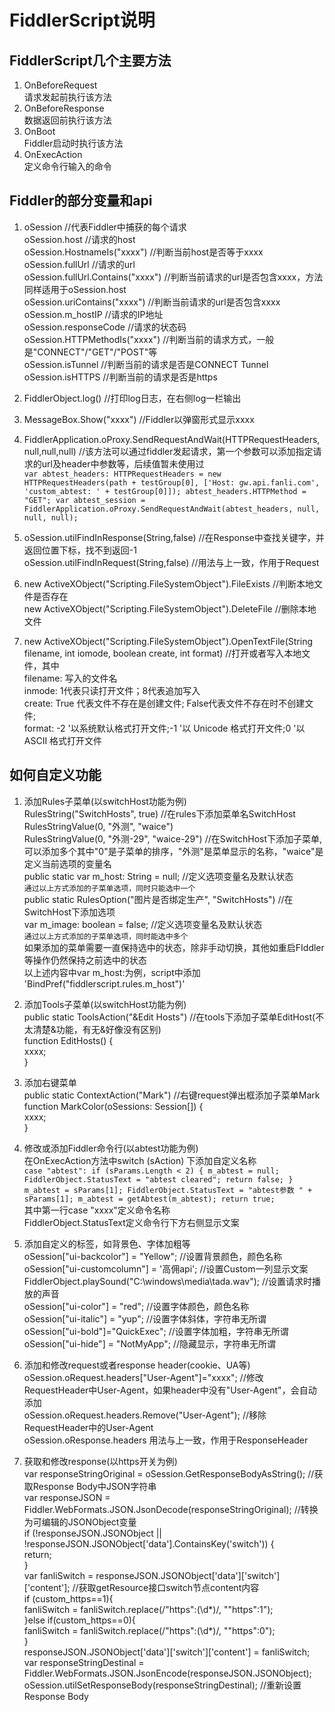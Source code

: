 # FiddlerScript说明
## FiddlerScript几个主要方法
1. OnBeforeRequest<br>
请求发起前执行该方法
2. OnBeforeResponse<br>
数据返回前执行该方法
3. OnBoot<br>
Fiddler启动时执行该方法
4. OnExecAction<br>
定义命令行输入的命令

## Fiddler的部分变量和api
1. oSession //代表Fiddler中捕获的每个请求<br>
oSession.host //请求的host<br>
oSession.HostnameIs("xxxx") //判断当前host是否等于xxxx<br>
oSession.fullUrl //请求的url<br>
oSession.fullUrl.Contains("xxxx") //判断当前请求的url是否包含xxxx，方法同样适用于oSession.host<br>
oSession.uriContains("xxxx") //判断当前请求的url是否包含xxxx<br>
oSession.m_hostIP //请求的IP地址<br>
oSession.responseCode //请求的状态码<br>
oSession.HTTPMethodIs("xxxx") //判断当前的请求方式，一般是"CONNECT"/"GET"/"POST"等<br>
oSession.isTunnel //判断当前的请求是否是CONNECT Tunnel<br>
oSession.isHTTPS //判断当前的请求是否是https

2. FiddlerObject.log() //打印log日志，在右侧log一栏输出

3. MessageBox.Show("xxxx") //Fiddler以弹窗形式显示xxxx

4. FiddlerApplication.oProxy.SendRequestAndWait(HTTPRequestHeaders,null,null,null) //该方法可以通过fiddler发起请求，第一个参数可以添加指定请求的url及header中参数等，后续值暂未使用过<br>
`var abtest_headers: HTTPRequestHeaders = new HTTPRequestHeaders(path + testGroup[0], ['Host: gw.api.fanli.com', 'custom_abtest: ' + testGroup[0]]);
abtest_headers.HTTPMethod = "GET";
var abtest_session = FiddlerApplication.oProxy.SendRequestAndWait(abtest_headers, null, null, null);`

5. oSession.utilFindInResponse(String,false) //在Response中查找关键字，并返回位置下标，找不到返回-1<br>
oSession.utilFindInRequest(String,false) //用法与上一致，作用于Request

6. new ActiveXObject("Scripting.FileSystemObject").FileExists //判断本地文件是否存在<br>
new ActiveXObject("Scripting.FileSystemObject").DeleteFile //删除本地文件

7. new ActiveXObject("Scripting.FileSystemObject").OpenTextFile(String filename, int iomode, boolean create, int format) //打开或者写入本地文件，其中<br>
filename: 写入的文件名<br>
inmode: 1代表只读打开文件；8代表追加写入<br>
create: True 代表文件不存在是创建文件; False代表文件不存在时不创建文件;<br>
format: -2 '以系统默认格式打开文件;-1 '以 Unicode 格式打开文件;0 '以 ASCII 格式打开文件

## 如何自定义功能
1. 添加Rules子菜单(以switchHost功能为例)<br>
RulesString("SwitchHosts", true) //在rules下添加菜单名SwitchHost<br>
RulesStringValue(0, "外测", "waice")<br>
RulesStringValue(0, "外测-29", "waice-29") //在SwitchHost下添加子菜单,可以添加多个其中"0"是子菜单的排序，"外测"是菜单显示的名称，"waice"是定义当前选项的变量名<br>
public static var m_host: String = null; //定义选项变量名及默认状态<br>
`通过以上方式添加的子菜单选项，同时只能选中一个`<br>
public static RulesOption("图片是否绑定生产", "SwitchHosts") //在SwitchHost下添加选项<br>
var m_image: boolean = false; //定义选项变量名及默认状态<br>
`通过以上方式添加的子菜单选项，同时能选中多个`<br>
如果添加的菜单需要一直保持选中的状态，除非手动切换，其他如重启FIddler等操作仍然保持之前选中的状态<br>
以上述内容中var m_host:为例，script中添加<br>
'BindPref("fiddlerscript.rules.m_host")'

2. 添加Tools子菜单(以switchHost功能为例)<br>
public static ToolsAction("&Edit Hosts") //在tools下添加子菜单EditHost(不太清楚&功能，有无&好像没有区别)<br>
function EditHosts() {<br>
  xxxx;<br>
}

3. 添加右键菜单<br>
public static ContextAction("Mark") //右键request弹出框添加子菜单Mark<br>
function MarkColor(oSessions: Session[]) {<br>
    xxxx;<br>
}

4. 修改或添加Fiddler命令行(以abtest功能为例)<br>
在OnExecAction方法中switch (sAction) 下添加自定义名称<br>
`case "abtest":
  if (sParams.Length < 2) {
    m_abtest = null;
    FiddlerObject.StatusText = "abtest cleared";
    return false;
  }
  m_abtest = sParams[1];
  FiddlerObject.StatusText = "abtest参数 " + sParams[1];
  m_abtest = getAbtest(m_abtest);
  return true;`<br>
其中第一行case "xxxx"定义命令名称<br>
FiddlerObject.StatusText定义命令行下方右侧显示文案

5. 添加自定义的标签，如背景色、字体加粗等<br>
oSession["ui-backcolor"] = "Yellow"; //设置背景颜色，颜色名称<br>
oSession["ui-customcolumn"] = '高佣api'; //设置Custom一列显示文案<br>
FiddlerObject.playSound("C:\\windows\\media\\tada.wav"); //设置请求时播放的声音<br>
oSession["ui-color"] = "red"; //设置字体颜色，颜色名称<br>
oSession["ui-italic"] = "yup"; //设置字体斜体，字符串无所谓<br>
oSession["ui-bold"]="QuickExec";	//设置字体加粗，字符串无所谓<br>
oSession["ui-hide"] = "NotMyApp";	//隐藏显示，字符串无所谓<br>

6. 添加和修改request或者response header(cookie、UA等)<br>
oSession.oRequest.headers["User-Agent"]="xxxx"; //修改RequestHeader中User-Agent，如果header中没有"User-Agent"，会自动添加<br>
oSession.oRequest.headers.Remove("User-Agent"); //移除RequestHeader中的User-Agent<br>
oSession.oResponse.headers 用法与上一致，作用于ResponseHeader

7. 获取和修改response(以https开关为例)<br>
var responseStringOriginal = oSession.GetResponseBodyAsString(); //获取Response Body中JSON字符串 <br>
var responseJSON = Fiddler.WebFormats.JSON.JsonDecode(responseStringOriginal); //转换为可编辑的JSONObject变量<br>
if (!responseJSON.JSONObject ||<br> !responseJSON.JSONObject['data'].ContainsKey('switch')) {<br>
  return;<br>
}<br>
var fanliSwitch = responseJSON.JSONObject['data']['switch']['content']; //获取getResource接口switch节点content内容<br>
if (custom_https==1){<br>
  fanliSwitch = fanliSwitch.replace(/"https":(\d*)/, "\"https\":1");<br>
}else if(custom_https==0){<br>
  fanliSwitch = fanliSwitch.replace(/"https":(\d*)/, "\"https\":0");<br>
}<br>
responseJSON.JSONObject['data']['switch']['content'] = fanliSwitch;<br>
var responseStringDestinal = Fiddler.WebFormats.JSON.JsonEncode(responseJSON.JSONObject); <br>
oSession.utilSetResponseBody(responseStringDestinal); //重新设置Response Body<br>
